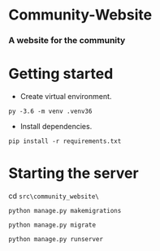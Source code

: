 # Community-Website

### A website for the community

# Getting started

* Create virtual environment.

`py -3.6 -m venv .venv36`

* Install dependencies.

`pip install -r requirements.txt`

# Starting the server
cd `src\community_website\`

`python manage.py makemigrations`

`python manage.py migrate`

`python manage.py runserver`


